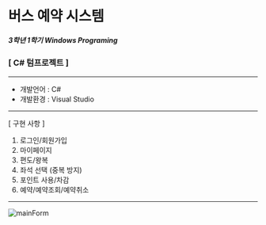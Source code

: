 # 버스 예약 시스템
##### 3학년 1학기 Windows Programing
### [ C# 텀프로젝트 ]

---

* 개발언어 : C#
* 개발환경 : Visual Studio

---

[ 구현 사항 ]
1. 로그인/회원가입
2. 마이페이지
3. 편도/왕복
4. 좌석 선택 (중복 방지)
5. 포인트 사용/차감
6. 예약/예약조회/예약취소

---

![mainForm](./Windows-TermProject/images/mainForm.png)
